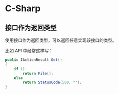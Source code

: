 # C-Sharp

## 接口作为返回类型

使用接口作为返回类型，可以返回任意实现该接口的类型。

比如 API 中经常这样写：

```c#
public IActionResult Get()
{
    if ()
        return File();
    else
        return StatusCode(500, "");
}
```